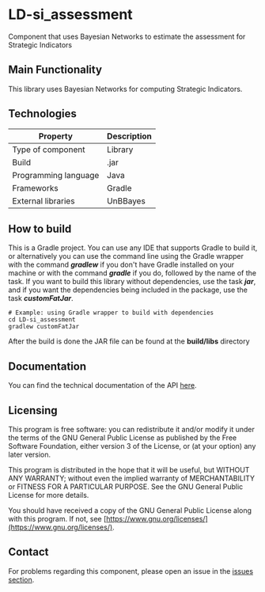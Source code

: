# LD-si_assessment
Component that uses Bayesian Networks to estimate the assessment for Strategic Indicators

## Main Functionality
This library uses Bayesian Networks for computing Strategic Indicators.

## Technologies
| Property | Description |
| -------------------- | ---------|
| Type of component    | Library  |
| Build                | .jar     |
| Programming language | Java     |
| Frameworks           | Gradle   |
| External libraries   | UnBBayes |

## How to build
This is a Gradle project. You can use any IDE that supports Gradle to build it, or alternatively you can use the command line using the Gradle wrapper with the command *__gradlew__* if you don't have Gradle installed on your machine or with the command *__gradle__* if you do, followed by the name of the task. If you want to build this library without dependencies, use the task *__jar__*, and if you want the dependencies being included in the package, use the task *__customFatJar__*.

```
# Example: using Gradle wrapper to build with dependencies
cd LD-si_assessment
gradlew customFatJar
```
After the build is done the JAR file can be found at the __build/libs__ directory

## Documentation
You can find the technical documentation of the API [here](https://learning-dashboard.github.io/LD-si_assessment/).

## Licensing
This program is free software: you can redistribute it and/or modify 	it under the terms of the GNU General Public License as published by 	the Free Software Foundation, either version 3 of the License, or 	 (at your option) any later version.

This program is distributed in the hope that it will be useful, but WITHOUT ANY WARRANTY; without even the implied warranty of MERCHANTABILITY or FITNESS FOR A PARTICULAR PURPOSE.  See the GNU General Public License for more details.

You should have received a copy of the GNU General Public License along with this program.  If not, see [https://www.gnu.org/licenses/](https://www.gnu.org/licenses/).


## Contact
For problems regarding this component, please open an issue in the [issues section](https://github.com/Learning-Dashboard/LD-si_assessment/issues).
